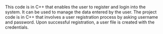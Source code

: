 This code is in C++ that enables the user to register and login into the system. It can be used to manage the data entered by the user.
The project code is in C++ that involves a user registration process by asking username and password. Upon successful registration, a user file is created with the credentials.
